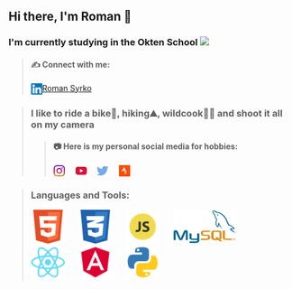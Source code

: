 ## Hi there, I'm Roman 👋

### I'm currently studying in the Okten School <img height="20" src="https://owu.com.ua/image/logo/webp/Blue-Big-Bird-Final-Logo.webp">

>#### ✍️ Connect with me:
><img height="20" align="center" src="./img/linkedin.svg" alt="Where is Sirko">[Roman Syrko](https://www.linkedin.com/in/syrkoroman/) <br>

>### I like to ride a bike🚴, hiking⛰️, wildcook👨‍🍳 and shoot it all on my camera
>>#### 📷 Here is my personal social media for hobbies:
>>[<img height="20" style="margin-right: 15px" align="center" src="./img/instagram.svg" alt="Where is Sirko">](https://www.instagram.com/where.is.sirko/) 
>>[<img height="20" style="margin-right: 15px" align="center" src="./img/youtube.svg" alt="Where is Sirko">](https://www.youtube.com/channel/UCrvWs2gInquelnHiz-Xptow)
>>[<img height="20" style="margin-right: 15px" align="center" src="./img/twitter.svg" alt="Where is Sirko">](https://twitter.com/Where_is_Sirko)
>>[<img height="20" style="margin-right: 15px" align="center" src="./img/strava.svg" alt="Where is Sirko">](https://www.strava.com/athletes/42871701)

>### Languages and Tools:
><img height="60" style="margin-right: 20px" src="./img/html5.svg" alt="HTML5"> 
><img height="60" style="margin-right: 20px" src="./img/scc3.svg" alt="CSS3">
><img height="60" style="margin-right: 20px" src="./img/javascript.svg" alt="JavaScript">
><img height="60" style="margin-right: 20px" src="./img/mysql.svg" alt="MySQL">
><img height="60" style="margin-right: 20px" src="./img/react.svg" alt="React">
><img height="60" style="margin-right: 20px" src="./img/angular.svg" alt="Angular">
><img height="60" style="margin-right: 20px" src="./img/python.svg" alt="Python">